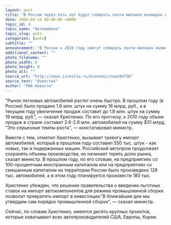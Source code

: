 ```yaml
---
layout: post
title: "В России через пять лет будут собирать почти миллион иномарок в год"
date: 2005-04-14 00:00:00 +0000
topic_id: 4
topic_name: "Автомобили"
topic_slug: auto
categories: [auto]
subtitle: ""
announcement: "В России к 2010 году смогут собирать почти миллион иномарок. Льготные ставки по ввозным пошлинам на автокомпоненты позволят увеличить объем производства автомобилей на территории России в разы, к 2010 году с нынешних 180 тыс. штук перейти к производству 800-900 тысяч. Об этом заявил на встрече с президентом РФ глава Минпромэнерго РФ Виктор Христенко."
additional_content: ""
photo_filename: ""
photo_width: 0
photo_height: 0
photo_alt: ""
source_url: "http://news.izvestia.ru/economic/news94750"
source_text: "Известия"
author: "РИА Новости"
---
```

"Рынок легковых автомобилей растет очень быстро. В прошлом году (в России) было продано 1.6 млн. штук на сумму 16 млрд. руб., а в текущем году увеличение продаж составит до 1.8 млн. штук на сумму 19 млрд. руб.", &mdash; сказал Христенко. По его прогнозу, к 2010 году объем продаж в стране составит 2.6-2.8 млн. автомобилей на сумму $31 млрд. "Это серьезные темпы роста", &mdash; констатировал министр.

Вместе с тем, отметил Христенко, вызывает тревогу импорт автомобилей, который в прошлом году составил 550 тыс. штук - как новых, так и подержанных машин. Российский автопром продолжает сохранять объемы производства, но начинает терять долю рынка, сказал министр. В прошлом году, по его словам, на предприятиях со 100-процентным иностранным капиталом или на предприятиях со смешанным капиталом на территории России было произведено 128 тыс. автомобилей, а в этом году планируется произвести 180 тыс.

Христенко убежден, что решение правительства о введении льготных ставок на импорт автокомпонентов для режима промышленной сборки позволит превратить импорт в инвестиции."В ближайшие дни мы утвердим сам порядок промышленной сборки", &mdash; сказал министр.

Сейчас, по словам Христенко, имеется десять крупных проектов, которые охватывают всех автопроизводителей США, Европы, Кореи.
